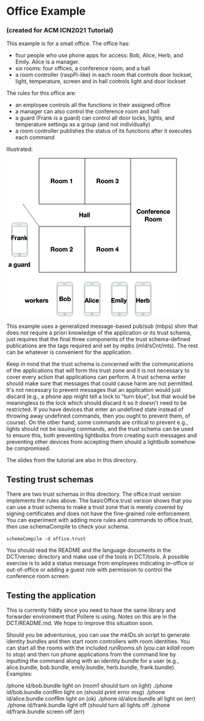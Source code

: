 # Office Example

### (created for ACM ICN2021 Tutorial)

This example is for a small office. The office has:

- four people who use phone apps for access: Bob, Alice, Herb, and Emily. Alice is a manager.
- six rooms: four offices, a conference room, and a hall
- a room controller (raspPi-like) in each room that controls door lockset, light, temperature, screen and in hall controls light and door lockset

The rules for this office are:

- an employee controls all the functions in their assigned office
- a manager can also control the conference room and hall
- a guard (Frank is a guard) can control all door locks, lights, and temperature settings as a group (and not individually)
- a room controller publishes the status of its functions after it executes each command

Illustrated:

![office](./office.png)



This example uses a generalized message-based pub/sub (mbps) shim that does not require a priori knowledge of the application or its trust schema, just requires that the final three components of the trust schema-defined publications are the tags required and set by mpbs  (mId/sCnt/mts). The rest can be whatever is convenient for the application.

Keep in mind that the trust schema is concerned with the communications of the applications that will form this trust zone and it is not necessary to cover every action that applications can perform. A trust schema writer should make sure that messages that could cause harm are not permitted. It's not necessary to prevent messages that an application would just discard (e.g., a phone app might tell a lock to "turn blue", but that would be meaningless to the lock which should discard it so it doesn't need to be restricted. If you have devices that enter an undefined state instead of throwing away undefined commands, then you ought to prevent them, of course). On the other hand, some commands are critical to prevent e.g., lights should not be issuing commands, and the trust schema can be used to ensure this, both preventing lightbulbs from creating such messages and preventing other devices from accepting them should a lightbulb somehow be compromised.

The slides from the tutorial are also in this directory.

## Testing trust schemas

There are two trust schemas in this directory. The office.trust version implements the rules above. The basicOffice.trust version shows that you can use a trust schema to make a trust zone that is merely covered by signing certificates and does not have the fine-grained role enforcement. You can experiment with adding more rules and commands to office.trust, then use schemaCompile to check your schema. 

 `schemaCompile -d office.trust`

You should read the README and the language documents in the DCT/versec directory and make use of the tools in DCT/tools. A possible exercise is to add a status message from employees indicating in-office or out-of-office or adding a guest role with permission to control the conference room screen.

## Testing the application

This is currently fiddly since you need to have the same library and forwarder environment that Pollere is using. Notes on this are in the DCT/README.md. We hope to improve this situation soon.

Should you be adventurous, you can use the mkIDs.sh script to generate identity bundles and then start room controllers with room identities. You can start all the rooms with the included *runRooms.sh* (you can *killall room* to stop) and then run phone applications from the command line by inputting the command along with an identity bundle for a user (e.g., alice.bundle, bob.bundle, emily.bundle, herb.bundle, frank.bundle). Examples:

/phone id/bob.bundle light on (room1 should turn on light) 
./phone id/bob.bundle confRm light on (should print error msg) 
./phone id/alice.bundle confRm light on (ok) 
./phone id/alice.bundle all light on (err) 
./phone id/frank.bundle light off (should turn all lights off 
./phone id/frank.bundle screen off (err)


